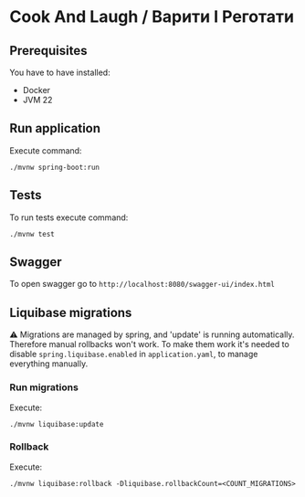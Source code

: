 # Cook And Laugh / Варити І Реготати
## Prerequisites
You have to have installed:
* Docker
* JVM 22

## Run application
Execute command:
```shell
./mvnw spring-boot:run
```

## Tests
To run tests execute command:
```shell
./mvnw test
```

## Swagger
To open swagger go to
`http://localhost:8080/swagger-ui/index.html`

## Liquibase migrations
⚠️ Migrations are managed by spring, and 'update' is running automatically. Therefore manual rollbacks won't work.
To make them work it's needed to disable `spring.liquibase.enabled` in `application.yaml`, to manage everything manually.

### Run migrations
Execute:
```shell
./mvnw liquibase:update
```

### Rollback
Execute:
```shell
./mvnw liquibase:rollback -Dliquibase.rollbackCount=<COUNT_MIGRATIONS> 
```
